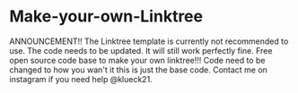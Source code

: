 # Make-your-own-Linktree
ANNOUNCEMENT!!
The Linktree template is currently not recommended to use. The code needs to be updated. It will still work perfectly fine.
Free open source code base to make your own linktree!!! Code need to be changed to how you wan't it this is just
the base code. Contact me on instagram if you need help @klueck21.
